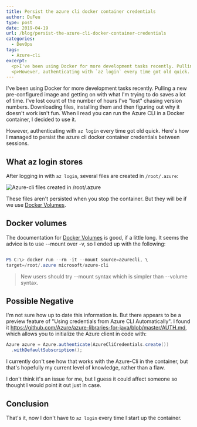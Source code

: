 ```yaml
---
title: Persist the azure cli docker container credentials
author: DuFeu
type: post
date: 2019-04-19
url: /blog/persist-the-azure-cli-docker-container-credentials
categories:
  - DevOps
tags:
  - Azure-cli
excerpt:
  <p>I've been using Docker for more development tasks recently. Pulling a new pre-configured image and getting on with what I'm trying to do saves a lot of time. I've lost count of the number of hours I've "lost" chasing version numbers. Downloading files, installing them and then figuring out why it doesn't work isn't fun. When I read you can run the Azure CLI in a Docker container, I decided to use it.</p>
  <p>However, authenticating with `az login` every time got old quick. Here's how I managed to persist the azure cli docker container credentials between sessions.</p>
---
```


I've been using Docker for more development tasks recently. Pulling a new pre-configured image and getting on with what I'm trying to do saves a lot of time. I've lost count of the number of hours I've "lost" chasing version numbers. Downloading files, installing them and then figuring out why it doesn't work isn't fun. When I read you can run the Azure CLI in a Docker container, I decided to use it.

However, authenticating with `az login` every time got old quick. Here's how I managed to persist the azure cli docker container credentials between sessions.

## What az login stores

After logging in with `az login`, several files are created in `/root/.azure`:

![Azure-cli files created in /root/.azure](../../images/2019/04/files_created_in_root_azure.png "Azure-cli files created in /root/.azure")

These files aren't persisted when you stop the container. But they will be if we use [Docker Volumes](https://docs.docker.com/storage/volumes/).

## Docker volumes

The documentation for [Docker Volumes](https://docs.docker.com/storage/volumes/) is good, if a little long. It seems the advice is to use --mount over -v, so I ended up with the following:

```powershell

PS C:\> docker run --rm -it --mount source=azurecli, \
target=/root/.azure microsoft/azure-cli

```

> New users should try --mount syntax which is simpler than --volume syntax.

## Possible Negative

I'm not sure how up to date this information is. But there appears to be a preview feature of "Using credentials from Azure CLI Automatically". I found it <https://github.com/Azure/azure-libraries-for-java/blob/master/AUTH.md>, which allows you to initialize the Azure client in code with:

```csharp
Azure azure = Azure.authenticate(AzureCliCredentials.create())
  .withDefaultSubscription();
```

I currently don't see how that works with the Azure-Cli in the container, but that's hopefully my current level of knowledge, rather than a flaw.

I don't think it's an issue for me, but I guess it could affect someone so thought I would point it out just in case.

## Conclusion

That's it, now I don't have to `az login` every time I start up the container.
